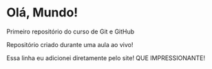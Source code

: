 # Olá, Mundo!
 Primeiro repositório do curso de Git e GitHub

Repositório criado durante uma aula ao vivo!

Essa linha eu adicionei diretamente pelo site! QUE IMPRESSIONANTE!
